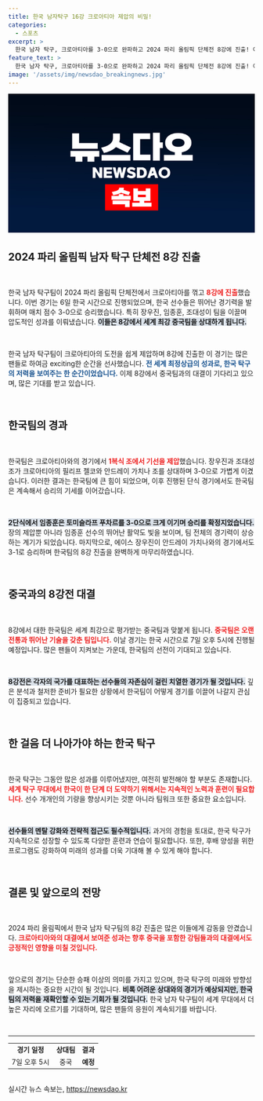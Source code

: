```yaml
---
title: 한국 남자탁구 16강 크로아티아 제압의 비밀!
categories:
  - 스포츠
excerpt: >
  한국 남자 탁구, 크로아티아를 3-0으로 완파하고 2024 파리 올림픽 단체전 8강에 진출! 이제 세계 최강 중국과의 대결이 기다린다. 팬들의 응원이 절실하다!
feature_text: >
  한국 남자 탁구, 크로아티아를 3-0으로 완파하고 2024 파리 올림픽 단체전 8강에 진출! 이제 세계 최강 중국과의 대결이 기다린다. 팬들의 응원이 절실하다!
image: '/assets/img/newsdao_breakingnews.jpg'
---
```


<p><img src="/assets/img/newsdao_breakingnews.jpg" alt="bookingtag 속보" /></p>

<h2 data-ke-size="size26">2024 파리 올림픽 남자 탁구 단체전 8강 진출</h2>

<p data-ke-size="size16">&nbsp;</p>

<p>한국 남자 탁구팀이 2024 파리 올림픽 단체전에서 크로아티아를 꺾고 <b><span style="color: #ee2323;">8강에 진출</span></b>했습니다. 이번 경기는 6일 한국 시간으로 진행되었으며, 한국 선수들은 뛰어난 경기력을 발휘하며 매치 점수 3-0으로 승리했습니다. 특히 장우진, 임종훈, 조대성이 팀을 이끌며 압도적인 성과를 이뤄냈습니다. <b><span style="background-color: #21538527;">이들은 8강에서 세계 최강 중국팀을 상대하게 됩니다.</span></b> </p>

<p data-ke-size="size16">&nbsp;</p>

<p>한국 남자 탁구팀이 크로아티아의 도전을 쉽게 제압하며 8강에 진출한 이 경기는 많은 팬들로 하여금 exciting한 순간을 선사했습니다. <b><span style="color: #1a5490;">전 세계 최정상급의 성과로, 한국 탁구의 저력을 보여주는 한 순간이었습니다.</span></b> 이제 8강에서 중국팀과의 대결이 기다리고 있으며, 많은 기대를 받고 있습니다.</p>

<p data-ke-size="size16">&nbsp;</p>

<h2 data-ke-size="size26">한국팀의 경과</h2>

<p data-ke-size="size16">&nbsp;</p>

<p>한국팀은 크로아티아와의 경기에서 <b><span style="color: #ee2323;">1복식 조에서 기선을 제압</span></b>했습니다. 장우진과 조대성 조가 크로아티아의 필리프 젤코와 안드레이 가치나 조를 상대하며 3-0으로 가볍게 이겼습니다. 이러한 결과는 한국팀에 큰 힘이 되었으며, 이후 진행된 단식 경기에서도 한국팀은 계속해서 승리의 기세를 이어갔습니다.</p>

<p data-ke-size="size16">&nbsp;</p>

<p><b><span style="background-color: #21538527;">2단식에서 임종훈은 토미슬라프 푸차르를 3-0으로 크게 이기며 승리를 확정지었습니다.</span></b>장의 제압뿐 아니라 임종훈 선수의 뛰어난 활약도 빛을 보이며, 팀 전체의 경기력이 상승하는 계기가 되었습니다. 마지막으로, 에이스 장우진이 안드레이 가치나와의 경기에서도 3-1로 승리하며 한국팀의 8강 진출을 완벽하게 마무리하였습니다.</p>

<p data-ke-size="size16">&nbsp;</p>

<h2 data-ke-size="size26">중국과의 8강전 대결</h2>

<p data-ke-size="size16">&nbsp;</p>

<p>8강에서 대한 한국팀은 세계 최강으로 평가받는 중국팀과 맞붙게 됩니다. <b><span style="color: #ee2323;">중국팀은 오랜 전통과 뛰어난 기술을 갖춘 팀입니다.</span></b> 이날 경기는 한국 시간으로 7일 오후 5시에 진행될 예정입니다. 많은 팬들이 지켜보는 가운데, 한국팀의 선전이 기대되고 있습니다.</p>

<p data-ke-size="size16">&nbsp;</p>

<p><b><span style="background-color: #21538527;">8강전은 각자의 국가를 대표하는 선수들의 자존심이 걸린 치열한 경기가 될 것입니다.</span></b> 깊은 분석과 철저한 준비가 필요한 상황에서 한국팀이 어떻게 경기를 이끌어 나갈지 관심이 집중되고 있습니다.</p>

<p data-ke-size="size16">&nbsp;</p>

<h2 data-ke-size="size26">한 걸음 더 나아가야 하는 한국 탁구</h2>

<p data-ke-size="size16">&nbsp;</p>

<p>한국 탁구는 그동안 많은 성과를 이루어냈지만, 여전히 발전해야 할 부분도 존재합니다. <b><span style="color: #ee2323;">세계 탁구 무대에서 한국이 한 단계 더 도약하기 위해서는 지속적인 노력과 훈련이 필요합니다.</span></b> 선수 개개인의 기량을 향상시키는 것뿐 아니라 팀워크 또한 중요한 요소입니다. </p>

<p data-ke-size="size16">&nbsp;</p>

<p><b><span style="background-color: #21538527;">선수들의 멘탈 강화와 전략적 접근도 필수적입니다.</span></b> 과거의 경험을 토대로, 한국 탁구가 지속적으로 성장할 수 있도록 다양한 훈련과 연습이 필요합니다. 또한, 후배 양성을 위한 프로그램도 강화하여 미래의 성과를 더욱 기대해 볼 수 있게 해야 합니다.</p>

<p data-ke-size="size16">&nbsp;</p>

<h2 data-ke-size="size26">결론 및 앞으로의 전망</h2>

<p data-ke-size="size16">&nbsp;</p>

<p>2024 파리 올림픽에서 한국 남자 탁구팀의 8강 진출은 많은 이들에게 감동을 안겼습니다. <b><span style="color: #ee2323;">크로아티아와의 대결에서 보여준 성과는 향후 중국을 포함한 강팀들과의 대결에서도 긍정적인 영향을 미칠 것입니다.</span></b> </p>

<p data-ke-size="size16">&nbsp;</p>

<p>앞으로의 경기는 단순한 승패 이상의 의미를 가지고 있으며, 한국 탁구의 미래와 방향성을 제시하는 중요한 시간이 될 것입니다. <b><span style="background-color: #21538527;">비록 어려운 상대와의 경기가 예상되지만, 한국팀의 저력을 재확인할 수 있는 기회가 될 것입니다.</span></b> 한국 남자 탁구팀이 세계 무대에서 더 높은 자리에 오르기를 기대하며, 많은 팬들의 응원이 계속되기를 바랍니다. </p>

<p data-ke-size="size16">&nbsp;</p>

<hr>

<table style="width: 100%; border-collapse: collapse; margin-bottom: 30px;">
<tr>
<td style="text-align: center; height: 17px;"><b>경기 일정</b></td>
<td style="text-align: center; height: 17px;"><b>상대팀</b></td>
<td style="text-align: center; height: 17px;"><b>결과</b></td>
</tr>
<tr>
<td style="text-align: center; height: 17px;">7일 오후 5시</td>
<td style="text-align: center; height: 17px;">중국</td>
<td style="text-align: center; height: 17px;"><b>예정</b></td>
</tr>
</table>
실시간 뉴스 속보는, <a href="https://newsdao.kr" rel="dofollow">https://newsdao.kr</a>


